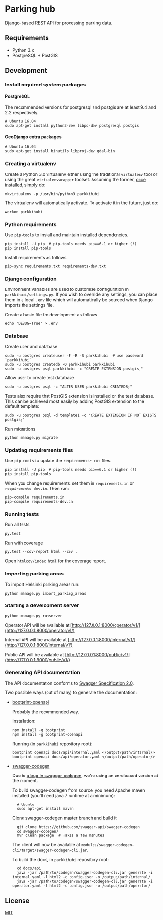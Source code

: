 # Parking hub

Django-based REST API for processing parking data.

## Requirements

* Python 3.x
* PostgreSQL + PostGIS

## Development

### Install required system packages

#### PostgreSQL

The recommended versions for postgresql and postgis are at least 9.4 and 2.2 respectively.

    # Ubuntu 16.04
    sudo apt-get install python3-dev libpq-dev postgresql postgis

#### GeoDjango extra packages

    # Ubuntu 16.04
    sudo apt-get install binutils libproj-dev gdal-bin

### Creating a virtualenv

Create a Python 3.x virtualenv either using the traditional `virtualenv` tool or using the great `virtualenvwrapper` toolset. Assuming the former, [once installed](https://virtualenvwrapper.readthedocs.io/en/latest/), simply do:

    mkvirtualenv -p /usr/bin/python3 parkkihubi

The virtualenv will automatically activate. To activate it in the future, just do:

    workon parkkihubi

### Python requirements

Use `pip-tools` to install and maintain installed dependencies.

    pip install -U pip  # pip-tools needs pip==6.1 or higher (!)
    pip install pip-tools

Install requirements as follows

    pip-sync requirements.txt requirements-dev.txt

### Django configuration

Environment variables are used to customize configuration in `parkkihubi/settings.py`. If you wish to override any settings, you can place them in a local `.env` file which will automatically be sourced when Django imports the settings file.

Create a basic file for development as follows

    echo 'DEBUG=True' > .env

### Database

Create user and database

    sudo -u postgres createuser -P -R -S parkkihubi  # use password `parkkihubi`
    sudo -u postgres createdb -O parkkihubi parkkihubi
    sudo -u postgres psql parkkihubi -c "CREATE EXTENSION postgis;"

Allow user to create test database

    sudo -u postgres psql -c "ALTER USER parkkihubi CREATEDB;"

Tests also require that PostGIS extension is installed on the test database. This can be achieved most easily by adding PostGIS extension to the default template:

    sudo -u postgres psql -d template1 -c "CREATE EXTENSION IF NOT EXISTS postgis;"

Run migrations

    python manage.py migrate

### Updating requirements files

Use `pip-tools` to update the `requirements*.txt` files.

    pip install -U pip  # pip-tools needs pip==6.1 or higher (!)
    pip install pip-tools

When you change requirements, set them in `requirements.in` or `requirements-dev.in`. Then run:

    pip-compile requirements.in
    pip-compile requirements-dev.in

### Running tests

Run all tests

    py.test

Run with coverage

    py.test --cov-report html --cov .

Open `htmlcov/index.html` for the coverage report.

### Importing parking areas

To import Helsinki parking areas run:

    python manage.py import_parking_areas

### Starting a development server

    python manage.py runserver

Operator API will be available at [http://127.0.0.1:8000/operator/v1/](http://127.0.0.1:8000/operator/v1/)

Internal API will be available at [http://127.0.0.1:8000/internal/v1/](http://127.0.0.1:8000/internal/v1/)

Public API will be available at [http://127.0.0.1:8000/public/v1/](http://127.0.0.1:8000/public/v1/)

### Generating API documentation

The API documentation conforms to [Swagger Specification 2.0](http://swagger.io/specification/).

Two possible ways (out of many) to generate the documentation:

- [bootprint-openapi](https://github.com/bootprint/bootprint-openapi)

    Probably the recommended way.

    Installation:

      npm install -g bootprint
      npm install -g bootprint-openapi

    Running (in `parkkihubi` repository root):

      bootprint openapi docs/api/internal.yaml </output/path/internal/>
      bootprint openapi docs/api/operator.yaml </output/path/operator/>

- [swagger-codegen](https://github.com/swagger-api/swagger-codegen)

    Due to [a bug in swagger-codegen](https://github.com/swagger-api/swagger-codegen/pull/4508),
    we're using an unreleased version at the moment.
    
    To build swagger-codegen from source, you need Apache maven installed (you'll
    need java 7 runtime at a minimum):
    
        # Ubuntu
        sudo apt-get install maven
    
    Clone swagger-codegen master branch and build it:
    
        git clone https://github.com/swagger-api/swagger-codegen
        cd swagger-codegen/
        mvn clean package  # Takes a few minutes
    
    The client will now be available at `modules/swagger-codegen-cli/target/swagger-codegen-cli.jar`.
    
    To build the docs, in `parkkihubi` repository root:
    
        cd docs/api
        java -jar /path/to/codegen/swagger-codegen-cli.jar generate -i internal.yaml -l html2 -c config.json -o /output/path/internal/
        java -jar /path/to/codegen/swagger-codegen-cli.jar generate -i operator.yaml -l html2 -c config.json -o /output/path/operator/

## License

[MIT](https://tldrlegal.com/license/mit-license)
